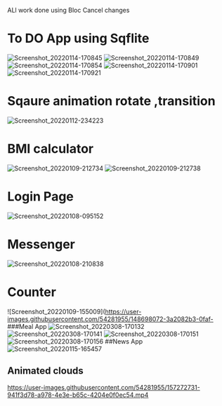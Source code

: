 ALl work done using Bloc Cancel changes

# To DO App using Sqflite 
![Screenshot_20220114-170845](https://user-images.githubusercontent.com/54281955/149539318-b5bac611-eef3-4777-b21a-f7438a516eba.jpg)
![Screenshot_20220114-170849](https://user-images.githubusercontent.com/54281955/149539323-ba30149d-098f-4b82-926f-13e3ee2fcaa7.jpg)
![Screenshot_20220114-170854](https://user-images.githubusercontent.com/54281955/149539327-35f15a27-a212-4b7e-b89e-23ff26753e1f.jpg)
![Screenshot_20220114-170901](https://user-images.githubusercontent.com/54281955/149539333-636e659e-87a4-4538-9e57-3650832d9188.jpg)
![Screenshot_20220114-170921](https://user-images.githubusercontent.com/54281955/149539337-e8342e42-c6b8-48a5-be0f-47222c4d37c8.jpg)


# Sqaure animation rotate ,transition
![Screenshot_20220112-234223](https://user-images.githubusercontent.com/54281955/149539186-29fab144-5bfe-4123-983f-97a798c2692f.jpg)


# BMI calculator
![Screenshot_20220109-212734](https://user-images.githubusercontent.com/54281955/148698062-a75984d7-cdc9-491a-9f28-fa7876dfe61f.jpg)
![Screenshot_20220109-212738](https://user-images.githubusercontent.com/54281955/148698068-9378f06f-5a06-498c-94d3-1e8ed5db83ec.jpg)
# Login Page 
![Screenshot_20220108-095152](https://user-images.githubusercontent.com/54281955/148698069-b2a1bee7-1e55-478e-bce7-233ecd3b9bb3.jpg)
# Messenger
![Screenshot_20220108-210838](https://user-images.githubusercontent.com/54281955/148698070-5133e073-ea3c-478d-8f99-214c142a724f.jpg)
# Counter
![Screenshot_20220109-155009](https://user-images.githubusercontent.com/54281955/148698072-3a2082b3-0faf-
###Meal App
![Screenshot_20220308-170132](https://user-images.githubusercontent.com/54281955/157272553-85a1fceb-e793-4f4a-b5ff-277b680bdc32.jpg)
![Screenshot_20220308-170141](https://user-images.githubusercontent.com/54281955/157272223-cbf166f6-2c66-4c01-ab66-c32dec23987a.jpg)
![Screenshot_20220308-170151](https://user-images.githubusercontent.com/54281955/157272275-d114ec2d-090c-4871-87c4-ea3f438f8e51.jpg)
![Screenshot_20220308-170156](https://user-images.githubusercontent.com/54281955/157272285-2d8ed4c4-dac8-4770-b407-979a38d712d2.jpg)
##News App
![Screenshot_20220115-165457](https://user-images.githubusercontent.com/54281955/157272678-fa463c4d-f376-4ea1-ae9c-42008ec8886b.jpg)
## Animated clouds 

https://user-images.githubusercontent.com/54281955/157272731-941f3d78-a978-4e3e-b65c-4204e0f0ec54.mp4



